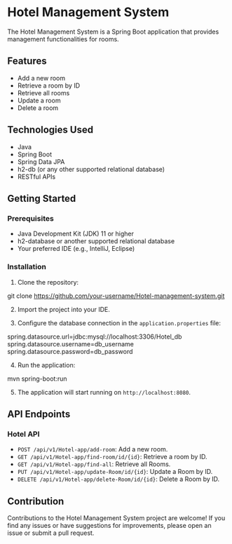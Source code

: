 # Hotel Management System

The Hotel Management System is a Spring Boot application that provides management functionalities for rooms.

## Features

- Add a new room
- Retrieve a room by ID
- Retrieve all rooms
- Update a room
- Delete a room

## Technologies Used

- Java
- Spring Boot
- Spring Data JPA
- h2-db (or any other supported relational database)
- RESTful APIs

## Getting Started

### Prerequisites

- Java Development Kit (JDK) 11 or higher
- h2-database or another supported relational database
- Your preferred IDE (e.g., IntelliJ, Eclipse)

### Installation

1. Clone the repository:

git clone https://github.com/your-username/Hotel-management-system.git


2. Import the project into your IDE.

3. Configure the database connection in the `application.properties` file:

spring.datasource.url=jdbc:mysql://localhost:3306/Hotel_db
spring.datasource.username=db_username
spring.datasource.password=db_password


4. Run the application:

mvn spring-boot:run



5. The application will start running on `http://localhost:8080`.

## API Endpoints

### Hotel API

- `POST /api/v1/Hotel-app/add-room`: Add a new room.
- `GET /api/v1/Hotel-app/find-room/id/{id}`: Retrieve a room by ID.
- `GET /api/v1/Hotel-app/find-all`: Retrieve all Rooms.
- `PUT /api/v1/Hotel-app/update-Room/id/{id}`: Update a Room by ID.
- `DELETE /api/v1/Hotel-app/delete-Room/id/{id}`: Delete a Room by ID.

## Contribution

Contributions to the Hotel Management System project are welcome! If you find any issues or have suggestions for improvements, please open an issue or submit a pull request.
